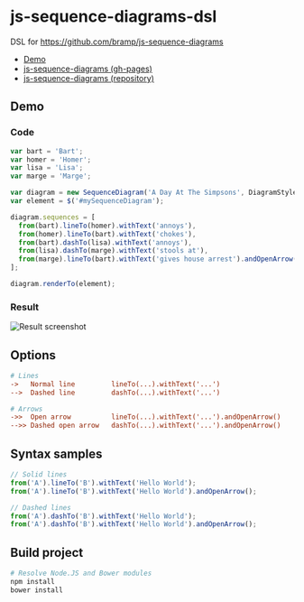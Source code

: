 # js-sequence-diagrams-dsl

DSL for https://github.com/bramp/js-sequence-diagrams

- [Demo](https://welovecoding.github.io/js-sequence-diagrams-dsl)
- [js-sequence-diagrams (gh-pages)](http://bramp.github.io/js-sequence-diagrams/)
- [js-sequence-diagrams (repository)](https://github.com/bramp/js-sequence-diagrams/)

## Demo

### Code

```js
var bart = 'Bart';
var homer = 'Homer';
var lisa = 'Lisa';
var marge = 'Marge';

var diagram = new SequenceDiagram('A Day At The Simpsons', DiagramStyle.handDrawn);
var element = $('#mySequenceDiagram');

diagram.sequences = [
  from(bart).lineTo(homer).withText('annoys'),
  from(homer).lineTo(bart).withText('chokes'),
  from(bart).dashTo(lisa).withText('annoys'),
  from(lisa).dashTo(marge).withText('stools at'),
  from(marge).lineTo(bart).withText('gives house arrest').andOpenArrow()
];

diagram.renderTo(element);
```

### Result

![Result screenshot](http://welovecoding.github.io/js-sequence-diagrams-dsl/demo/demo.png)

## Options

```ini
# Lines
->	 Normal line         lineTo(...).withText('...')
-->	 Dashed line         dashTo(...).withText('...')

# Arrows
->>	 Open arrow          lineTo(...).withText('...').andOpenArrow()
-->> Dashed open arrow   dashTo(...).withText('...').andOpenArrow()
```

## Syntax samples

```js
// Solid lines
from('A').lineTo('B').withText('Hello World');
from('A').lineTo('B').withText('Hello World').andOpenArrow();

// Dashed lines
from('A').dashTo('B').withText('Hello World');
from('A').dashTo('B').withText('Hello World').andOpenArrow();
```

## Build project

```bash
# Resolve Node.JS and Bower modules
npm install
bower install
```

